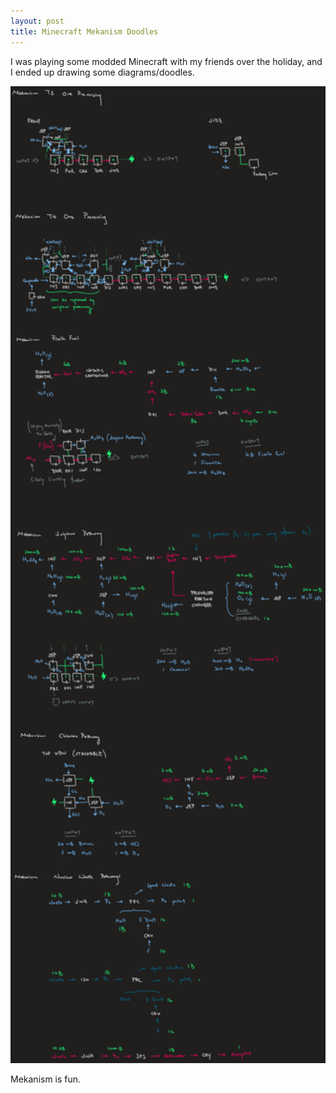 ```yaml
---
layout: post
title: Minecraft Mekanism Doodles
---
```


I was playing some modded Minecraft with my friends over the holiday, and I ended up drawing some diagrams/doodles.

<img src="/assets/mekanism.png" alt="Mekanism Doodles" width="640" />

Mekanism is fun.